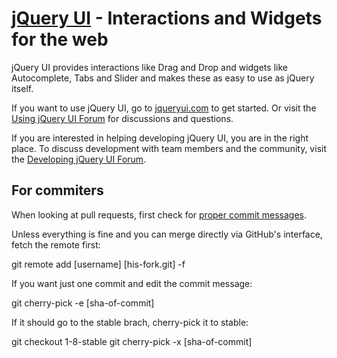[jQuery UI](http://jqueryui.com/) - Interactions and Widgets for the web
================================

jQuery UI provides interactions like Drag and Drop and widgets like Autocomplete, Tabs and Slider and makes these as easy to use as jQuery itself.

If you want to use jQuery UI, go to [jqueryui.com](http://jqueryui.com) to get started. Or visit the [Using jQuery UI Forum](http://forum.jquery.com/using-jquery-ui) for discussions and questions.

If you are interested in helping developing jQuery UI, you are in the right place.
To discuss development with team members and the community, visit the [Developing jQuery UI Forum](http://forum.jquery.com/developing-jquery-ui).

For commiters
---
When looking at pull requests, first check for [proper commit messages](http://wiki.jqueryui.com/w/page/12137724/Bug-Fixing-Guide).

Unless everything is fine and you can merge directly via GitHub's interface, fetch the remote first:

  git remote add [username] [his-fork.git] -f

If you want just one commit and edit the commit message:

  git cherry-pick -e [sha-of-commit]

If it should go to the stable brach, cherry-pick it to stable:

  git checkout 1-8-stable
  git cherry-pick -x [sha-of-commit]
